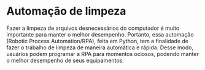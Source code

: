 # Automação de limpeza
Fazer a limpeza de arquivos desnecessários do computador é muito importante para manter o melhor desempenho. Portanto, essa automação (Robotic Process Automation/RPA), feita em Python, tem a finalidade de fazer o trabalho de limpeza de maneira automática e rápida. Desse modo, usuários podem programar a RPA para momentos ociosos, podendo manter o melhor desempenho de seus equipamentos.